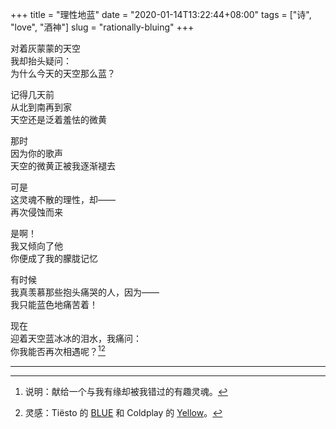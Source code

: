 +++
title = "理性地蓝"
date = "2020-01-14T13:22:44+08:00"
tags = ["诗", "love", "酒神"]
slug = "rationally-bluing"
+++

对着灰蒙蒙的天空  
我却抬头疑问：  
为什么今天的天空那么蓝？

记得几天前  
从北到南再到家  
天空还是泛着羞怯的微黄

那时  
因为你的歌声  
天空的微黄正被我逐渐褪去

可是  
这灵魂不散的理性，却——  
再次侵蚀而来

是啊！  
我又倾向了他  
你便成了我的朦胧记忆

有时候  
我真羡慕那些抱头痛哭的人，因为——  
我只能蓝色地痛苦着！

现在  
迎着天空蓝冰冰的泪水，我痛问：  
你我能否再次相遇呢？[^1][^2]

---

[^1]: 说明：献给一个与我有缘却被我错过的有趣灵魂。
[^2]: 灵感：Tiësto 的 [BLUE](https://music.163.com/song?id=1409276662) 和 Coldplay 的 [Yellow](https://music.163.com/song?id=17177278)。
